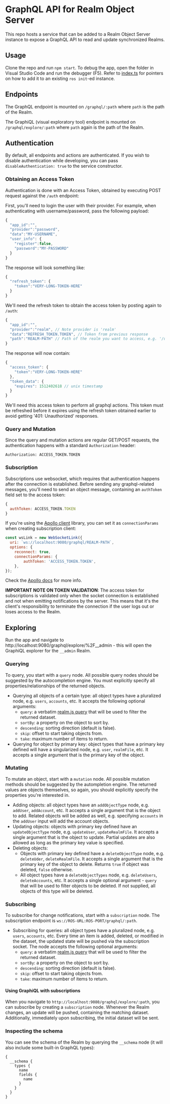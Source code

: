 # GraphQL API for Realm Object Server

This repo hosts a service that can be added to a Realm Object Server instance to expose a GraphQL API to read and update synchronized Realms.

## Usage

Clone the repo and run `npm start`. To debug the app, open the folder in Visual Studio Code and run the debugger (F5). Refer to [index.ts](https://github.com/realm/realm-object-server-graphql/blob/master/src/index.ts) for pointers on how to add it to an existing `ros init`-ed instance.

## Endpoints

The GraphQL endpoint is mounted on `/graphql/:path` where `path` is the path of the Realm.

The GraphiQL (visual exploratory tool) endpoint is mounted on `/graphql/explore/:path` where `path` again is the path of the Realm.

## Authentication

By default, all endpoints and actions are authenticated. If you wish to disable authentication while developing, you can pass `disableAuthentication: true` to the service constructor.

### Obtaining an Access Token

Authentication is done with an Access Token, obtained by executing POST request against the `/auth` endpoint:

First, you'll need to login the user with their provider. For example, when authenticating with username/password, pass the following payload:

```js
{
  "app_id":"",
  "provider":"password",
  "data":"MY-USERNAME",
  "user_info": {
    "register":false,
    "password":"MY-PASSWORD"
  }
}
```

The response will look something like:

```js
{
  "refresh_token": {
    "token":"VERY-LONG-TOKEN-HERE"
  }
}
```

We'll need the refresh token to obtain the access token by posting again to `/auth`:

```js
{
  "app_id":"",
  "provider":"realm", // Note provider is 'realm'
  "data":"REFRESH_TOKEN.TOKEN", // Token from previous response
  "path":"REALM-PATH" // Path of the realm you want to access, e.g. '/user-id/tickets
}
```

The response will now contain:

```js
{
  "access_token": {
    "token":"VERY-LONG-TOKEN-HERE"
  },
  "token_data": {
    "expires": 1512402618 // unix timestamp
  }
}
```

We'll need this access token to perform all graphql actions. This token must be refreshed before it expires using the refresh token obtained earlier to avoid getting '401: Unauthorized' responses.

### Query and Mutation

Since the query and mutation actions are regular GET/POST requests, the authentication happens with a standard `Authorization` header:

```
Authorization: ACCESS_TOKEN.TOKEN
```

### Subscription

Subscriptions use websocket, which requires that authentication happens after the connection is established. Before sending any graphql-related messages, you'll need to send an object message, containing an `authToken` field set to the access token:

```js
{
  authToken: ACCESS_TOKEN.TOKEN
}
```

If you're using the [Apollo client](https://github.com/apollographql/apollo-client) library, you can set it as `connectionParams` when creating subscription client:

```js
const wsLink = new WebSocketLink({
  uri: `ws://localhost:9080/graphql/REALM-PATH`,
  options: {
    reconnect: true,
    connectionParams: {
        authToken: 'ACCESS_TOKEN.TOKEN',
    },
});
```

Check the [Apollo docs](https://github.com/apollographql/apollo-client/blob/master/docs/source/features/subscriptions.md#authentication-over-websocket) for more info.

**IMPORTANT NOTE ON TOKEN VALIDATION**: The access token for subscriptions is validated only when the socket connection is established and not when emitting notifications by the server. This means that it's the client's responsibility to terminate the connection if the user logs out or loses access to the Realm. 

## Exploring

Run the app and navigate to http://localhost:9080/graphql/explore/%2F__admin - this will open the GraphiQL explorer for the `__admin` Realm.

### Querying

To query, you start with a `query` node. All possible query nodes should be suggested by the autocompletion engine. You must explicitly specify all properties/relationships of the returned objects.

- Querying all objects of a certain type: all object types have a pluralized node, e.g. `users`, `accounts`, etc. It accepts the following optional arguments:
  - `query`: a verbatim [realm.js query](https://realm.io/docs/javascript/latest/#filtering) that will be used to filter the returned dataset.
  - `sortBy`: a property on the object to sort by.
  - `descending`: sorting direction (default is false).
  - `skip`: offset to start taking objects from.
  - `take`: maximum number of items to return.
- Querying for object by primary key: object types that have a primary key defined will have a singularized node, e.g. `user`, `realmFile`, etc. It accepts a single argument that is the primary key of the object.

### Mutating

To mutate an object, start with a `mutation` node. All possible mutation methods should be suggested by the autompletion engine. The returned values are objects themselves, so again, you should explicitly specify the properties you're interested in.

- Adding objects: all object types have an `addObjectType` node, e.g. `addUser`, `addAccount`, etc. It accepts a single argument that is the object to add. Related objects will be added as well, e.g. specifying `accounts` in the `addUser` input will add the account objects.
- Updating objects: objects with primary key defined have an `updateObjectType` node, e.g. `updateUser`, `updateRealmFile`. It accepts a single argument that is the object to update. Partial updates are also allowed as long as the primary key value is specified.
- Deleting objects:
  - Objects with primary key defined have a `deleteObjectType` node, e.g. `deleteUder`, `deleteRealmFile`. It accepts a single argument that is the primary key of the object to delete. Returns `true` if object was deleted, `false` otherwise.
  - All object types have a `deleteObjectTypes` node, e.g. `deleteUsers`, `deleteAccounts`, etc. It accepts a single optional argument - `query` that will be used to filter objects to be deleted. If not supplied, all objects of this type will be deleted.
  
### Subscribing

To subscribe for change notifications, start with a `subscription` node. The subscription endpoint is `ws://ROS-URL:ROS-PORT/graphql/:path`.

- Subscribing for queries: all object types have a pluralized node, e.g. `users`, `accounts`, etc. Every time an item is added, deleted, or modified in the dataset, the updated state will be pushed via the subscription socket. The node accepts the following optional arguments:
  - `query`: a verbatim [realm.js query](https://realm.io/docs/javascript/latest/#filtering) that will be used to filter the returned dataset.
  - `sortBy`: a property on the object to sort by.
  - `descending`: sorting direction (default is false).
  - `skip`: offset to start taking objects from.
  - `take`: maximum number of items to return.
  
#### Using GraphiQL with subscriptions

When you navigate to `http://localhost:9080/graphql/explore/:path`, you can subscribe by creating a `subscription` node. Whenever the Realm changes, an update will be pushed, containing the matching dataset. Additionally, immediately upon subscribing, the initial dataset will be sent.

### Inspecting the schema

You can see the schema of the Realm by querying the `__schema` node (it will also include some built-in GraphQL types):

```
{
  __schema {
    types {
      name
      fields {
        name
      }
    }
  }
}
```
